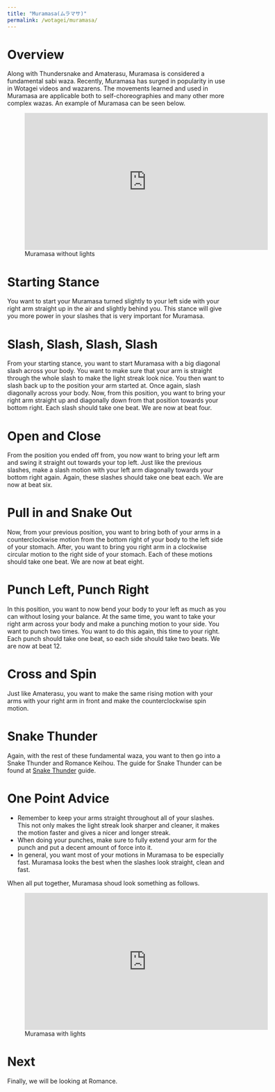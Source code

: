 ```yaml
---
title: "Muramasa(ムラマサ)"
permalink: /wotagei/muramasa/
---
```


# Overview
Along with Thundersnake and Amaterasu, Muramasa is considered a fundamental sabi waza. 
Recently, Muramasa has surged in popularity in use in Wotagei videos and wazarens. 
The movements learned and used in Muramasa are applicable both to self-choreographies and many other more complex wazas.
An example of Muramasa can be seen below.

<figure>
<iframe width="560" height="315" src="https://www.youtube.com/embed/aBpRQdtji9Y" frameborder="0" allow="accelerometer; autoplay; encrypted-media; gyroscope; picture-in-picture" allowfullscreen></iframe>
<figcaption>Muramasa without lights</figcaption>
</figure>


# Starting Stance
You want to start your Muramasa turned slightly to your left side with your right arm straight up in the air and slightly behind you. 
This stance will give you more power in your slashes that is very important for Muramasa.

# Slash, Slash, Slash, Slash
From your starting stance, you want to start Muramasa with a big diagonal slash across your body. 
You want to make sure that your arm is straight through the whole slash to make the light streak look nice. 
You then want to slash back up to the position your arm started at. 
Once again, slash diagonally across your body. 
Now, from this position, you want to bring your right arm straight up and diagonally down from that position towards your bottom right. 
Each slash should take one beat. We are now at beat four.

# Open and Close
From the position you ended off from, you now want to bring your left arm and swing it straight out towards your top left. 
Just like the previous slashes, make a slash motion with your left arm diagonally towards your bottom right again.
Again, these slashes should take one beat each. 
We are now at beat six.

# Pull in and Snake Out
Now, from your previous position, you want to bring both of your arms in a counterclockwise motion from the bottom right of your body to the left side of your stomach. After, you want to bring you right arm in a clockwise circular motion to the right side of your stomach. Each of these motions should take one beat. We are now at beat eight.

# Punch Left, Punch Right
In this position, you want to now bend your body to your left as much as you can without losing your balance. At the same time, you want to take your right arm across your body and make a punching motion to your side. You want to punch two times. You want to do this again, this time to your right. Each punch should take one beat, so each side should take two beats. We are now at beat 12.

# Cross and Spin
Just like Amaterasu, you want to make the same rising motion with your arms with your right arm in front and make the counterclockwise spin motion.

# Snake Thunder 
Again, with the rest of these fundamental waza, you want to then go into a Snake Thunder and Romance Keihou. 
The guide for Snake Thunder can be found at <a href="/wotagei/sansune/#snake-thunder">Snake Thunder</a> guide.

# One Point Advice

 + Remember to keep your arms straight throughout all of your slashes. This not only makes the light streak look sharper and cleaner, it makes the motion faster and gives a nicer and longer streak.
 + When doing your punches, make sure to fully extend your arm for the punch and put a decent amount of force into it.
 + In general, you want most of your motions in Muramasa to be especially fast. Muramasa looks the best when the slashes look straight, clean and fast.

When all put together, Muramasa shoud look something as follows.

<figure>
<iframe width="560" height="315" src="https://www.youtube.com/embed/Jr35QCum1A4" frameborder="0" allow="accelerometer; autoplay; encrypted-media; gyroscope; picture-in-picture" allowfullscreen></iframe>
<figcaption>Muramasa with lights</figcaption>
</figure>


# Next
Finally, we will be looking at Romance.
